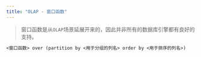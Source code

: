 ```yaml
---
title: "OLAP - 窗口函数"
---
```


> 窗口函数是从`OLAP`场景延展开来的，因此并非所有的数据库引擎都有良好的支持。

```txt
<窗口函数> over (partition by <用于分组的列名> order by <用于排序的列名>)
```